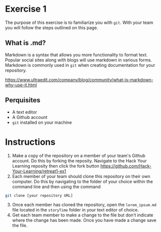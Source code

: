 # Exercise 1
The purpose of this exercise is to familiarize you with `git`. With your team you will follow the steps outlined on this page.

## What is .md?
Markdown is a syntax that allows you more functionality to format text. Popular social sites along with blogs will use markdown in various forms. Markdown is commonly used in `git` when creating documentation for your repository.

https://www.ultraedit.com/company/blog/community/what-is-markdown-why-use-it.html

## Perquisites

- A text editor
- A Github account
- `git` installed on your machine

# Instructions
1. Make a copy of the repository on a member of your team's Github account. Do this by forking the reposity. Navigate to the Hack Your Learning reposity then click the fork button https://github.com/Hack-Your-Learning/retreat1-ex1
2. Each member of your team should clone this repository on their own computer. Do this by navigating to the folder of your choice within the command line and then using the command

```bash
git clone [your repository URL]
```

3. Once each member has cloned the repository, open the `lorem_ipsum.md` file located in the `storyTime` folder in your text editor of choice.
4. Get each team member to make a change to the file but don't indicate where the change has been made. Once you have made a change save the file.